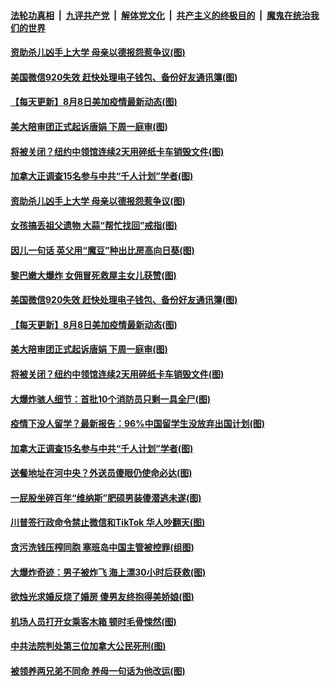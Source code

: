 ####  [法轮功真相](../../../../basic/blob/master/README.md?t=08090902) &nbsp;|&nbsp; [九评共产党](../../../../9ping.md/blob/master/README.md?t=08090902) &nbsp;|&nbsp; [解体党文化](../../../../jtdwh.md/blob/master/README.md?t=08090902)  &nbsp;|&nbsp; [共产主义的终极目的](../../../../gczydzjmd.md/blob/master/README.md?t=08090902) &nbsp;|&nbsp; [魔鬼在统治我们的世界](../../../../mgztzwmdsj.md/blob/master/README.md?t=08090902) 

#### [资助杀儿凶手上大学 母亲以德报怨惹争议(图)](../pages/p3/941837.md?t=08090902) 

#### [美国微信920失效 赶快处理电子钱包、备份好友通讯簿(图)](../pages/p3/942299.md?t=08090902) 

#### [【每天更新】8月8日美加疫情最新动态(图)](../pages/p3/941940.md?t=08090902) 

#### [美大陪审团正式起诉唐娟 下周一庭审(图)](../pages/p3/942248.md?t=08090902) 

#### [将被关闭？纽约中领馆连续2天用碎纸卡车销毁文件(图)](../pages/p3/942241.md?t=08090902) 

#### [加拿大正调查15名参与中共“千人计划”学者(图)](../pages/p3/942229.md?t=08090902) 

#### [资助杀儿凶手上大学 母亲以德报怨惹争议(图)](../pages/p3/941837.md?t=08090902) 

#### [女孩搞丢祖父遗物 大蒜“帮忙找回”戒指(图)](../pages/p3/941846.md?t=08090902) 

#### [因儿一句话 英父用“魔豆”种出比房高向日葵(图)](../pages/p3/942308.md?t=08090902) 

#### [黎巴嫩大爆炸 女佣冒死救屋主女儿获赞(图)](../pages/p3/942302.md?t=08090902) 

#### [美国微信920失效 赶快处理电子钱包、备份好友通讯簿(图)](../pages/p3/942299.md?t=08090902) 

#### [【每天更新】8月8日美加疫情最新动态(图)](../pages/p3/941940.md?t=08090902) 

#### [美大陪审团正式起诉唐娟 下周一庭审(图)](../pages/p3/942248.md?t=08090902) 

#### [将被关闭？纽约中领馆连续2天用碎纸卡车销毁文件(图)](../pages/p3/942241.md?t=08090902) 

#### [大爆炸骇人细节：首批10个消防员只剩一具全尸(图)](../pages/p3/942232.md?t=08090902) 

#### [疫情下没人留学？最新报告：96%中国留学生没放弃出国计划(图)](../pages/p3/942227.md?t=08090902) 

#### [加拿大正调查15名参与中共“千人计划”学者(图)](../pages/p3/942229.md?t=08090902) 

#### [送餐地址在河中央？外送员傻眼仍使命必达(图)](../pages/p3/942214.md?t=08090902) 

#### [一屁股坐碎百年“维纳斯”肥硕男装傻潜逃未遂(图)](../pages/p3/942160.md?t=08090902) 

#### [川普签行政命令禁止微信和TikTok 华人吵翻天(图)](../pages/p3/942196.md?t=08090902) 

#### [贪污洗钱压榨同胞 塞班岛中国主管被控罪(组图)](../pages/p3/942143.md?t=08090902) 

#### [大爆炸奇迹：男子被炸飞 海上漂30小时后获救(图)](../pages/p3/942106.md?t=08090902) 

#### [欲烛光求婚反烧了婚房 傻男友终抱得美娇娘(图)](../pages/p3/942109.md?t=08090902) 

#### [机场人员打开女乘客木箱 顿时毛骨悚然(图)](../pages/p3/942102.md?t=08090902) 

#### [中共法院判处第三位加拿大公民死刑(图)](../pages/p3/942099.md?t=08090902) 

#### [被领养两兄弟不同命 养母一句话为他改运(图)](../pages/p3/942101.md?t=08090902) 


